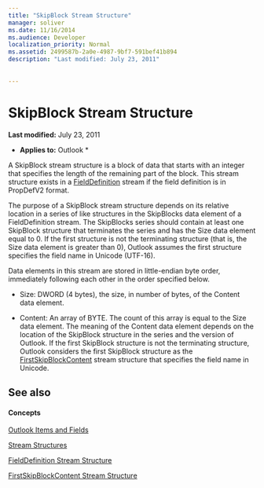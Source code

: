 ```yaml
---
title: "SkipBlock Stream Structure"
manager: soliver
ms.date: 11/16/2014
ms.audience: Developer
localization_priority: Normal
ms.assetid: 2499587b-2a0e-4987-9bf7-591bef41b894
description: "Last modified: July 23, 2011"
 
 
---
```


# SkipBlock Stream Structure

 **Last modified:** July 23, 2011 
  
 * **Applies to:** Outlook * 
  
A SkipBlock stream structure is a block of data that starts with an integer that specifies the length of the remaining part of the block. This stream structure exists in a [FieldDefinition](fielddefinition-stream-structure.md) stream if the field definition is in PropDefV2 format. 
  
The purpose of a SkipBlock stream structure depends on its relative location in a series of like structures in the SkipBlocks data element of a FieldDefinition stream. The SkipBlocks series should contain at least one SkipBlock structure that terminates the series and has the Size data element equal to 0. If the first structure is not the terminating structure (that is, the Size data element is greater than 0), Outlook assumes the first structure specifies the field name in Unicode (UTF-16).
  
Data elements in this stream are stored in little-endian byte order, immediately following each other in the order specified below.
  
- Size: DWORD (4 bytes), the size, in number of bytes, of the Content data element.
    
- Content: An array of BYTE. The count of this array is equal to the Size data element. The meaning of the Content data element depends on the location of the SkipBlock structure in the series and the version of Outlook. If the first SkipBlock structure is not the terminating structure, Outlook considers the first SkipBlock structure as the [FirstSkipBlockContent](firstskipblockcontent-stream-structure.md) stream structure that specifies the field name in Unicode. 
    
## See also

#### Concepts

[Outlook Items and Fields](outlook-items-and-fields.md)
  
[Stream Structures](stream-structures.md)
  
[FieldDefinition Stream Structure](fielddefinition-stream-structure.md)
  
[FirstSkipBlockContent Stream Structure](firstskipblockcontent-stream-structure.md)

